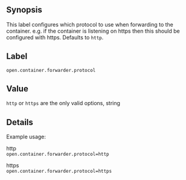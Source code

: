 ## Synopsis

This label configures which protocol to use when forwarding to the container. e.g. if the container is listening on https then this should be configured with https. Defaults to `http`.

## Label

`open.container.forwarder.protocol`

## Value

`http` or `https` are the only valid options, string

## Details

Example usage:

http  
`open.container.forwarder.protocol=http`

https  
`open.container.forwarder.protocol=https`